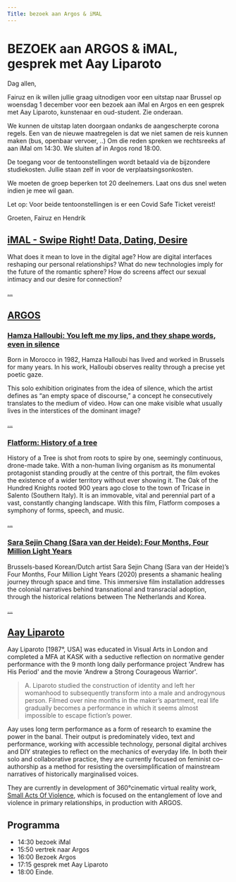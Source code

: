 ```yaml
---
Title: bezoek aan Argos & iMAL
---
```

# BEZOEK aan ARGOS & iMAL, gesprek met Aay Liparoto

Dag allen,

Fairuz en ik willen jullie graag uitnodigen voor een uitstap naar Brussel op woensdag 1 december voor een bezoek aan iMal en Argos en een gesprek met Aay Liparoto, kunstenaar en oud-student. Zie onderaan.    

We kunnen de uitstap laten doorgaan ondanks de aangescherpte corona regels. Een van de nieuwe maatregelen is dat we niet samen de reis kunnen maken (bus, openbaar vervoer, ..) Om die reden spreken we rechtsreeks af aan iMal om 14:30. We sluiten af in Argos rond 18:00.    

De toegang voor de tentoonstellingen wordt betaald via de bijzondere studiekosten. Jullie staan zelf in voor de verplaatsingsonkosten.    

We moeten de groep beperken tot 20 deelnemers. Laat ons dus snel weten indien je mee wil gaan.    

Let op: Voor beide tentoonstellingen is er een Covid Safe Ticket vereist!

Groeten,
Fairuz en Hendrik


## [iMAL - Swipe Right! Data, Dating, Desire](https://www.imal.org/nl/events/swipe-right-data-dating-desire)
What does it mean to love in the digital age? How are digital interfaces reshaping our personal relationships? What do new technologies imply for the future of the romantic sphere? How do screens affect our sexual intimacy and our desire for connection?    

[...](https://www.imal.org/en/events/swipe-right-data-dating-desire)

## [ARGOS](https://www.argosarts.org/)
### [Hamza Halloubi: You left me my lips, and they shape words, even in silence](https://www.argosarts.org/event/hamza-halloubi-you-left-me-my-lips-and-they-shape-words-even-in-silence-1)
Born in Morocco in 1982, Hamza Halloubi has lived and worked in Brussels for many years. In his work, Halloubi observes reality through a precise yet poetic gaze.

This solo exhibition originates from the idea of silence, which the artist defines as “an empty space of discourse,” a concept he consecutively translates to the medium of video. How can one make visible what usually lives in the interstices of the dominant image?    

[...](https://www.argosarts.org/event/hamza-halloubi-you-left-me-my-lips-and-they-shape-words-even-in-silence-1)

### [Flatform: History of a tree](https://www.argosarts.org/event/flatform-history-of-a-tree)
History of a Tree is shot from roots to spire by one, seemingly continuous, drone-made take. With a non-human living organism as its monumental protagonist standing proudly at the centre of this portrait, the film evokes the existence of a wider territory without ever showing it. The Oak of the Hundred Knights rooted 900 years ago close to the town of Tricase in Salento (Southern Italy). It is an immovable, vital and perennial part of a vast, constantly changing landscape. With this film, Flatform composes a symphony of forms, speech, and music.    

[...](https://www.argosarts.org/event/flatform-history-of-a-tree)

### [Sara Sejin Chang (Sara van der Heide): Four Months, Four Million Light Years](https://www.argosarts.org/event/sara-sejin-chang-sara-van-der-heide-four-months-four-million-light-years-1)
Brussels-based Korean/Dutch artist Sara Sejin Chang (Sara van der Heide)’s Four Months, Four Million Light Years (2020) presents a shamanic healing journey through space and time. This immersive film installation addresses the colonial narratives behind transnational and transracial adoption, through the historical relations between The Netherlands and Korea.    

[...](https://www.argosarts.org/event/sara-sejin-chang-sara-van-der-heide-four-months-four-million-light-years-1)

## [Aay Liparoto](https://www.aliparoto.com/)

Aay Liparoto  [1987°, USA] was educated in Visual Arts in London and completed a MFA at KASK with a seductive reflection on normative gender performance with the 9 month long daily performance project 'Andrew has His Period' and the movie 'Andrew a Strong Courageous Warrior'.

> A. Liparoto studied the construction of identity and left her womanhood to  subsequently transform into a male and androgynous person. Filmed over nine months in the maker’s apartment, real life gradually becomes a performance in which it seems almost impossible to escape fiction’s power.

Aay uses long term performance as a form of research to examine the power in the banal. Their output is predominately video, text and performance, working with accessible technology, personal digital archives and DIY strategies to reflect on the mechanics of everyday life. In both their solo and collaborative practice, they are currently focused on feminist co–authorship as a method for resisting the oversimplification of mainstream narratives of historically marginalised voices.

They are currently in development of 360°cinematic virtual reality work, [Small Acts Of Violence](https://www.aliparoto.com/small-acts-of-violence), which is focused on the entanglement of love and violence in primary relationships, in production with ARGOS.



## Programma
<!--
* 13:10 afspraak Gent SP
* 13:23 vertrek trein naar BXL Noord
* 14:04 aankomst trein
-->
* 14:30 bezoek iMal
* 15:50 vertrek naar Argos
* 16:00 Bezoek Argos
* 17:15 gesprek met Aay Liparoto
* 18:00 Einde.
<!--
Vertrek naar BXL Noord
* 18:21 Vertrek trein naar Gent SP
-->
